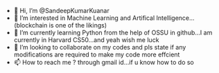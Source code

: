 - 👋 Hi, I’m @SandeepKumarKuanar
- 👀 I’m interested in Machine Learning and Artifical Intelligence...(blockchain is one of the likings)
- 🌱 I’m currently learning Python from the help of OSSU in github...I am currently in Harvard CS50...and yeah wish me luck
- 💞️ I’m looking to collaborate on my codes and pls state if any modifications are required to make my code more effcient 
- 📫 How to reach me ? through gmail id...if u know how to do so 

<!---
SandeepKumarKuanar/SandeepKumarKuanar is a ✨ special ✨ repository because its `README.md` (this file) appears on your GitHub profile.
You can click the Preview link to take a look at your changes.
--->
